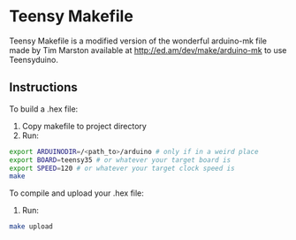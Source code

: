Teensy Makefile
================

Teensy Makefile is a modified version of the wonderful arduino-mk file made by Tim Marston available at http://ed.am/dev/make/arduino-mk to use Teensyduino.

Instructions
------------
To build a .hex file:

1. Copy makefile to project directory
2. Run:
```sh
export ARDUINODIR=/<path_to>/arduino # only if in a weird place
export BOARD=teensy35 # or whatever your target board is
export SPEED=120 # or whatever your target clock speed is
make
```

To compile and upload your .hex file:

1. Run:
```sh
make upload
```
